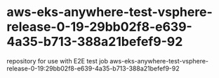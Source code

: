 # aws-eks-anywhere-test-vsphere-release-0-19-29bb02f8-e639-4a35-b713-388a21befef9-92
repository for use with E2E test job aws-eks-anywhere-test-vsphere-release-0-19:29bb02f8-e639-4a35-b713-388a21befef9-92
